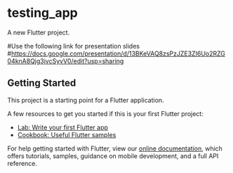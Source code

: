 # testing_app

A new Flutter project.

#Use the following link for presentation slides
#https://docs.google.com/presentation/d/13BKeVAQ8zsPzJZE3ZI6Uo2RZG04knA8Qjg3jvcSyvV0/edit?usp=sharing

## Getting Started

This project is a starting point for a Flutter application.

A few resources to get you started if this is your first Flutter project:

- [Lab: Write your first Flutter app](https://flutter.dev/docs/get-started/codelab)
- [Cookbook: Useful Flutter samples](https://flutter.dev/docs/cookbook)

For help getting started with Flutter, view our
[online documentation](https://flutter.dev/docs), which offers tutorials,
samples, guidance on mobile development, and a full API reference.
